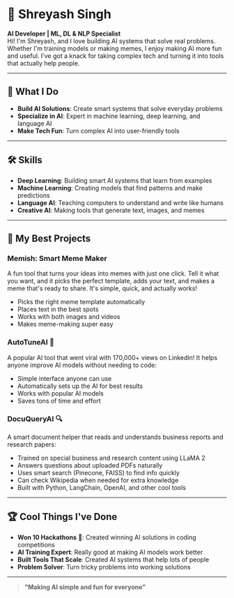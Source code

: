 # 👋 Shreyash Singh  
**AI Developer | ML, DL & NLP Specialist**  
Hi! I'm Shreyash, and I love building AI systems that solve real problems. Whether I'm training models or making memes, I enjoy making AI more fun and useful. I've got a knack for taking complex tech and turning it into tools that actually help people.

---
## 🎯 What I Do
- **Build AI Solutions**: Create smart systems that solve everyday problems
- **Specialize in AI**: Expert in machine learning, deep learning, and language AI
- **Make Tech Fun**: Turn complex AI into user-friendly tools

---
## 🛠️ Skills  
- **Deep Learning**: Building smart AI systems that learn from examples
- **Machine Learning**: Creating models that find patterns and make predictions
- **Language AI**: Teaching computers to understand and write like humans
- **Creative AI**: Making tools that generate text, images, and memes

---
## 🚀 My Best Projects  

### **Memish: Smart Meme Maker** 
A fun tool that turns your ideas into memes with just one click. Tell it what you want, and it picks the perfect template, adds your text, and makes a meme that's ready to share. It's simple, quick, and actually works!
- Picks the right meme template automatically
- Places text in the best spots
- Works with both images and videos
- Makes meme-making super easy

### **AutoTuneAI** 🎯
A popular AI tool that went viral with 170,000+ views on LinkedIn! It helps anyone improve AI models without needing to code:
- Simple interface anyone can use
- Automatically sets up the AI for best results
- Works with popular AI models
- Saves tons of time and effort

### **DocuQueryAI** 🔍
A smart document helper that reads and understands business reports and research papers:
- Trained on special business and research content using LLaMA 2
- Answers questions about uploaded PDFs naturally
- Uses smart search (Pinecone, FAISS) to find info quickly
- Can check Wikipedia when needed for extra knowledge
- Built with Python, LangChain, OpenAI, and other cool tools

---
## 🏆 Cool Things I've Done  
- **Won 10 Hackathons** 🏅: Created winning AI solutions in coding competitions
- **AI Training Expert**: Really good at making AI models work better
- **Built Tools That Scale**: Created AI systems that help lots of people
- **Problem Solver**: Turn tricky problems into working solutions

---
> **"Making AI simple and fun for everyone"**
